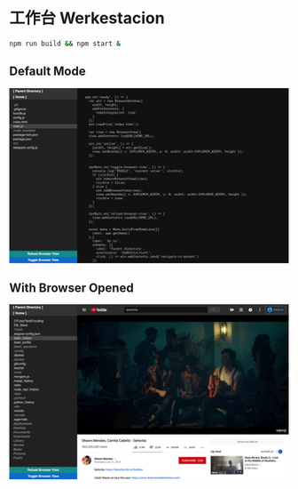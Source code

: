 # 工作台 Werkestacion
```bash
npm run build && npm start &
```
## Default Mode
![screenshot-1](/images/browser-hidden.png)
## With Browser Opened
![screenshot-2](/images/browser-visible.png)
